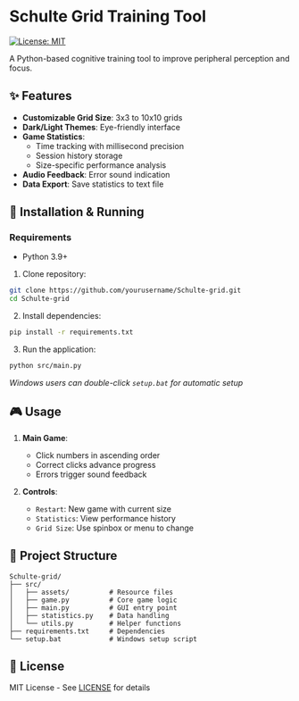 # Schulte Grid Training Tool

[![License: MIT](https://img.shields.io/badge/License-MIT-yellow.svg)](https://opensource.org/licenses/MIT)

A Python-based cognitive training tool to improve peripheral perception and focus.

## ✨ Features

- **Customizable Grid Size**: 3x3 to 10x10 grids
- **Dark/Light Themes**: Eye-friendly interface
- **Game Statistics**:
  - Time tracking with millisecond precision
  - Session history storage
  - Size-specific performance analysis
- **Audio Feedback**: Error sound indication
- **Data Export**: Save statistics to text file

## 🚀 Installation & Running

### Requirements
- Python 3.9+

1. Clone repository:
```bash
git clone https://github.com/yourusername/Schulte-grid.git
cd Schulte-grid
```

2. Install dependencies:
```bash
pip install -r requirements.txt
```

3. Run the application:
```bash
python src/main.py
```

*Windows users can double-click `setup.bat` for automatic setup*

## 🎮 Usage

1. **Main Game**:
   - Click numbers in ascending order
   - Correct clicks advance progress
   - Errors trigger sound feedback

2. **Controls**:
   - `Restart`: New game with current size
   - `Statistics`: View performance history
   - `Grid Size`: Use spinbox or menu to change

## 📁 Project Structure

```
Schulte-grid/
├── src/
│   ├── assets/          # Resource files
│   ├── game.py          # Core game logic
│   ├── main.py          # GUI entry point
│   ├── statistics.py    # Data handling
│   └── utils.py         # Helper functions
├── requirements.txt     # Dependencies
└── setup.bat            # Windows setup script
```

## 📜 License

MIT License - See [LICENSE](LICENSE) for details
